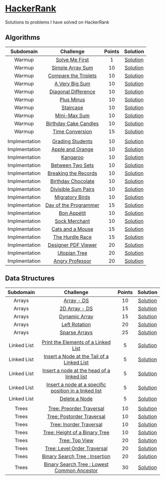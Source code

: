 # [HackerRank](https://www.hackerrank.com)

Solutions to problems I have solved on HackerRank


## Algorithms ##

| Subdomain | Challenge | Points | Solution |
|:---------:|:---------:|:------:|:--------:|
|Warmup| [Solve Me First](https://www.hackerrank.com/challenges/solve-me-first) | 1 |  [Solution](https://github.com/tang68/HackerRank-Solutions/blob/master/Algorithms/Warmup/Solve%20Me%20First/Solution.java) |
|Warmup| [Simple Array Sum](https://www.hackerrank.com/challenges/simple-array-sum) |10  |  [Solution](https://github.com/tang68/HackerRank-Solutions/blob/master/Algorithms/Warmup/Simple%20Array%20Sum/Solution.java) |
|Warmup| [Compare the Triplets ](https://www.hackerrank.com/challenges/compare-the-triplets) | 10 |  [Solution](https://github.com/tang68/HackerRank-Solutions/blob/master/Algorithms/Warmup/Compare%20the%20Triplets/Solution.java) |
|Warmup| [A Very Big Sum](https://www.hackerrank.com/challenges/a-very-big-sum) | 10 |  [Solution](https://github.com/tang68/HackerRank-Solutions/blob/master/Algorithms/Warmup/A%20Very%20Big%20Sum/Solution.java) |
|Warmup| [Diagonal Difference](https://www.hackerrank.com/challenges/diagonal-difference) | 10 |  [Solution](https://github.com/tang68/HackerRank-Solutions/blob/master/Algorithms/Warmup/Diagonal%20Difference/Solution.java) |
|Warmup| [Plus Minus](https://www.hackerrank.com/challenges/plus-minus) | 10 |  [Solution](https://github.com/tang68/HackerRank-Solutions/blob/master/Algorithms/Warmup/Plus%20Minus/Solution.java) |
|Warmup| [Staircase](https://www.hackerrank.com/challenges/staircase) | 10 |  [Solution](https://github.com/tang68/HackerRank-Solutions/blob/master/Algorithms/Warmup/Staircase/Solution.java) |
|Warmup| [Mini-Max Sum](https://www.hackerrank.com/challenges/mini-max-sum) | 10 |  [Solution](https://github.com/tang68/HackerRank-Solutions/blob/master/Algorithms/Warmup/Mini-Max%20Sum/Solution.java) |
|Warmup| [Birthday Cake Candles](https://www.hackerrank.com/challenges/birthday-cake-candles) | 10 |  [Solution](https://github.com/tang68/HackerRank-Solutions/blob/master/Algorithms/Warmup/Birthday%20Cake%20Candles/Solution.java) |
| Warmup    |[Time Conversion](https://www.hackerrank.com/challenges/time-conversion)|15|    [Solution](https://github.com/tang68/HackerRank-Solutions/blob/master/Algorithms/Warmup/Time%20Conversion/Solution.java)    |
| | | | |
|Implmentation| [Grading Students](https://www.hackerrank.com/challenges/grading) | 10 | [Solution](https://github.com/tang68/HackerRank-Solutions/blob/master/Algorithms/Implementation/Grading%20Students/Solution.java)|
|Implmentation| [Apple and Orange](https://www.hackerrank.com/challenges/apple-and-orange) | 10 | [Solution](https://github.com/tang68/HackerRank-Solutions/blob/master/Algorithms/Implementation/Apple%20and%20Orange/Solution.java)|
|Implmentation| [Kangaroo](https://www.hackerrank.com/challenges/kangaroo) | 10 | [Solution](https://github.com/tang68/HackerRank-Solutions/blob/master/Algorithms/Implementation/Kangaroo/Solution.java)|
|Implmentation| [Between Two Sets](https://www.hackerrank.com/challenges/between-two-sets) | 10 | [Solution](https://github.com/tang68/HackerRank-Solutions/blob/master/Algorithms/Implementation/Between%20Two%20Sets/Solution.java)|
|Implmentation| [Breaking the Records](https://www.hackerrank.com/challenges/breaking-best-and-worst-records) | 10 | [Solution](https://github.com/tang68/HackerRank-Solutions/blob/master/Algorithms/Implementation/Breaking%20the%20Records/Solution.java)|
|Implmentation| [Birthday Chocolate](https://www.hackerrank.com/challenges/the-birthday-bar) | 10 | [Solution](https://github.com/tang68/HackerRank-Solutions/blob/master/Algorithms/Implementation/Birthday%20Chocolate/Solution.java)|
|Implmentation| [Divisible Sum Pairs](https://www.hackerrank.com/challenges/divisible-sum-pairs) | 10 | [Solution](https://github.com/tang68/HackerRank-Solutions/blob/master/Algorithms/Implementation/Divisible%20Sum%20Pairs/Solution.java)|
|Implmentation| [Migratory Birds](https://www.hackerrank.com/challenges/migratory-birds) | 10 | [Solution](https://github.com/tang68/HackerRank-Solutions/blob/master/Algorithms/Implementation/Migratory%20Birds/Solution.java)|
|Implmentation| [Day of the Programmer](https://www.hackerrank.com/challenges/day-of-the-programmer) | 15 | [Solution](https://github.com/tang68/HackerRank-Solutions/blob/master/Algorithms/Implementation/Day%20of%20the%20Programmer/Solution.java)|
|Implmentation| [Bon Appétit](https://www.hackerrank.com/challenges/bon-appetit) | 10 | [Solution](https://github.com/tang68/HackerRank-Solutions/blob/master/Algorithms/Implementation/Bon%20App-tit/Solution.java)|
|Implmentation| [Sock Merchant ](https://www.hackerrank.com/challenges/sock-merchant) | 10 | [Solution](https://github.com/tang68/HackerRank-Solutions/blob/master/Algorithms/Implementation/Sock%20Merchant/Solution.java)|
|Implmentation| [Cats and a Mouse](https://www.hackerrank.com/challenges/cats-and-a-mouse) | 15 | [Solution](https://github.com/tang68/HackerRank-Solutions/blob/master/Algorithms/Implementation/Cats%20and%20a%20Mouse/Solution.java)|
|Implmentation| [The Hurdle Race](https://www.hackerrank.com/challenges/the-hurdle-race) | 15 | [Solution](https://github.com/tang68/HackerRank-Solutions/blob/master/Algorithms/Implementation/The%20Hurdle%20Race/Solution.java)|
|Implmentation| [Designer PDF Viewer](https://www.hackerrank.com/challenges/designer-pdf-viewer) | 20 | [Solution](https://github.com/tang68/HackerRank-Solutions/blob/master/Algorithms/Implementation/Designer%20PDF%20Viewer/Solution.java)|
|Implmentation| [Utopian Tree](https://www.hackerrank.com/challenges/utopian-tree) | 20 | [Solution](https://github.com/tang68/HackerRank-Solutions/blob/master/Algorithms/Implementation/Utopian%20Tree/Solution.java)|
|Implmentation| [Angry Professor ](https://www.hackerrank.com/challenges/angry-professor) | 20 | [Solution](https://github.com/tang68/HackerRank-Solutions/blob/master/Algorithms/Implementation/Angry%20Professor/Solution.java)|





## Data Structures ##

| Subdomain | Challenge | Points | Solution |
|:---------:|:---------:|:------:|:--------:|
|Arrays| [Array - DS](https://www.hackerrank.com/challenges/arrays-ds) | 10 | [Solution](https://github.com/tang68/HackerRank-Solutions/blob/master/Data%20Structures/Arrays/Arrays%20-%20DS/Solution.java)|
| Arrays  | [2D Array - DS](https://www.hackerrank.com/challenges/2d-array)   |  15 | [Solution](https://github.com/tang68/HackerRank-Solutions/blob/master/Data%20Structures/Arrays/2D%20Array%20-%20DS/Solution.java)  |
| Arrays  | [Dynamic Array](https://www.hackerrank.com/challenges/dynamic-array)  | 15  | [Solution](https://github.com/tang68/HackerRank-Solutions/blob/master/Data%20Structures/Arrays/Dynamic%20Array/Solution.java)  |
| Arrays | [Left Rotation](https://www.hackerrank.com/challenges/array-left-rotation)  | 20  | [Solution](https://github.com/tang68/HackerRank-Solutions/blob/master/Data%20Structures/Arrays/Left%20Rotation/Solution.java)  |
| Arrays  |[Sparse Arrays](https://www.hackerrank.com/challenges/sparse-arrays)  | 25 | [Solution](https://github.com/tang68/HackerRank-Solutions/blob/master/Data%20Structures/Arrays/Sparse%20Array/Solution.java)  |
|   |   |   |   |
| Linked List | [Print the Elements of a Linked List](https://www.hackerrank.com/challenges/print-the-elements-of-a-linked-list)  | 5  |  [Solution](https://github.com/tang68/HackerRank-Solutions/blob/master/Data%20Structures/Linked%20List/Print%20the%20Elements%20of%20a%20Linked%20List/Solution.java) |
| Linked List  |[Insert a Node at the Tail of a Linked List](https://www.hackerrank.com/challenges/insert-a-node-at-the-tail-of-a-linked-list)   |  5 | [Solution](https://github.com/tang68/HackerRank-Solutions/blob/master/Data%20Structures/Linked%20List/Insert%20a%20Node%20at%20the%20Tail%20of%20a%20Linked%20List/Solution.java)  |
| Linked List  | [Insert a node at the head of a linked list](https://www.hackerrank.com/challenges/insert-a-node-at-the-head-of-a-linked-list)  | 5  | [Solution](https://github.com/tang68/HackerRank-Solutions/blob/master/Data%20Structures/Linked%20List/Insert%20a%20node%20at%20the%20head%20of%20a%20linked%20list/Solution.java)  |
| Linked List  | [Insert a node at a specific position in a linked list](https://www.hackerrank.com/challenges/insert-a-node-at-a-specific-position-in-a-linked-list)  | 5  | [Solution](https://github.com/tang68/HackerRank-Solutions/blob/master/Data%20Structures/Linked%20List/Insert%20a%20node%20at%20a%20specific%20position%20in%20a%20linked%20list/Solution.java)  |
| Linked List  | [Delete a Node](https://www.hackerrank.com/challenges/delete-a-node-from-a-linked-list)  | 5  | [Solution](https://github.com/tang68/HackerRank-Solutions/blob/master/Data%20Structures/Linked%20List/Delete%20a%20Node/Solution.java)  |
| | | | |
| Trees  | [Tree: Preorder Traversal](https://www.hackerrank.com/challenges/tree-preorder-traversal)  | 10  | [Solution](https://github.com/tang68/HackerRank-Solutions/blob/master/Data%20Structures/Trees/Tree-%20Preorder%20Traversal/Solution.java)  |
| Trees  | [Tree: Postorder Traversal](https://www.hackerrank.com/challenges/tree-postorder-traversal)  | 10  | [Solution](https://github.com/tang68/HackerRank-Solutions/blob/master/Data%20Structures/Trees/Tree-%20Post-%20order%20Traversal/Solution.java)  |
| Trees  | [Tree: Inorder Traversal](https://www.hackerrank.com/challenges/tree-inorder-traversal)  | 10  | [Solution](https://github.com/tang68/HackerRank-Solutions/tree/master/Data%20Structures/Trees/Tree-%20Inorder%20Traversal)  |
| Trees  | [Tree: Height of a Binary Tree](https://www.hackerrank.com/challenges/tree-height-of-a-binary-tree)  | 10  | [Solution](https://github.com/tang68/HackerRank-Solutions/blob/master/Data%20Structures/Trees/Tree-%20Height%20of%20a%20Binary%20Tree/%20Solution.java)  |
| Trees  | [Tree: Top View](https://www.hackerrank.com/challenges/tree-top-view)  | 20  | [Solution](https://github.com/tang68/HackerRank-Solutions/blob/master/Data%20Structures/Trees/Tree%20-%20Top%20View/Solution.java)  |
| Trees  | [Tree: Level Order Traversal](https://www.hackerrank.com/challenges/tree-level-order-traversal)  |  20 | [Solution](https://github.com/tang68/HackerRank-Solutions/blob/master/Data%20Structures/Trees/Tree-%20Level%20Order%20Traversal/Solution.java)  |
| Trees  | [Binary Search Tree : Insertion](https://www.hackerrank.com/challenges/binary-search-tree-insertion)  | 20  | [Solution](https://github.com/tang68/HackerRank-Solutions/blob/master/Data%20Structures/Trees/Binary%20Search%20Tree%20-%20Insertion/Solution.java)  |
| Trees  | [Binary Search Tree : Lowest Common Ancestor](https://www.hackerrank.com/challenges/binary-search-tree-lowest-common-ancestor)  | 30  | [Solution](https://github.com/tang68/HackerRank-Solutions/blob/master/Data%20Structures/Trees/Binary%20Search%20Tree%20-%20Lowest%20Common%20Ancestor/Solution.java)  |

